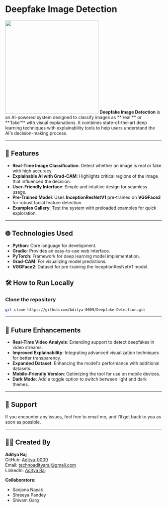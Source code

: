 # Deepfake Image Detection

<img src="logo4.jpeg" width="300"/>  
<strong>Deepfake Image Detection</strong> is an AI-powered system designed to classify images as **'real'** or **'fake'** with visual explanations. It combines state-of-the-art deep learning techniques with explainability tools to help users understand the AI's decision-making process.

---

## 🚀 Features

- **Real-Time Image Classification**: Detect whether an image is real or fake with high accuracy.
- **Explainable AI with Grad-CAM**: Highlights critical regions of the image that influenced the decision.
- **User-Friendly Interface**: Simple and intuitive design for seamless usage.
- **Pre-Trained Model**: Uses **InceptionResNetV1** pre-trained on **VGGFace2** for robust facial feature detection.
- **Examples Gallery**: Test the system with preloaded examples for quick exploration.

---

## 🌐 Technologies Used

- **Python**: Core language for development.
- **Gradio**: Provides an easy-to-use web interface.
- **PyTorch**: Framework for deep learning model implementation.
- **Grad-CAM**: For visualizing model predictions.
- **VGGFace2**: Dataset for pre-training the InceptionResNetV1 model.



## 🛠️ How to Run Locally

### Clone the repository
```bash
git clone https://github.com/Aditya-0009/Deepfake-Detection.git
```
---

## 🔄 Future Enhancements

- **Real-Time Video Analysis**: Extending support to detect deepfakes in video streams.
- **Improved Explainability**: Integrating advanced visualization techniques for better transparency.
- **Expanded Dataset**: Enhancing the model's performance with additional datasets.
- **Mobile-Friendly Version**: Optimizing the tool for use on mobile devices.
- **Dark Mode**: Add a toggle option to switch between light and dark themes.

---

## 🙏 Support

If you encounter any issues, feel free to email me, and I’ll get back to you as soon as possible.

---

## 👨‍💻 Created By

**Aditya Raj**  
GitHub: [Aditya-0009](https://github.com/Aditya-0009)  
Email: [technoadityaraj@gmail.com](mailto:technoadityaraj@gmail.com)  
LinkedIn: [Aditya Raj](https://www.linkedin.com/in/aditya-raj-007kj/)

**Collaborators**:  
- Sanjana Nayak  
- Shreeya Pandey  
- Shivam Garg

